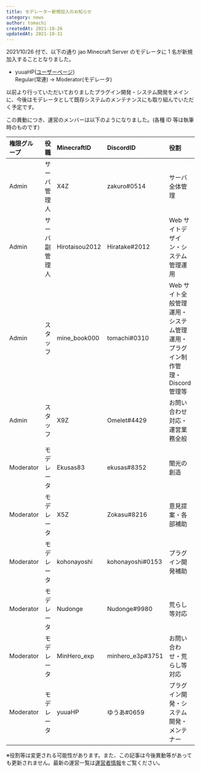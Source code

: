 ```yaml
---
title: モデレーター新規加入のお知らせ
category: news
author: tomachi
createdAt: 2021-10-26
updatedAt: 2021-10-31
---
```


2021/10/26 付で、以下の通り jao Minecraft Server のモデレータに 1 名が新規加入することとなりました。

- yuuaHP([ユーザーページ](https://users.jaoafa.com/13976d72-1389-4332-818e-9cecad363b12))  
  Regular(常連) → Moderator(モデレータ)

以前より行っていただいておりましたプラグイン開発・システム開発をメインに、今後はモデレータとして既存システムのメンテナンスにも取り組んでいただく予定です。

この異動につき、運営のメンバーは以下のようになりました。(各種 ID 等は執筆時のものです)

| 権限グループ | 役職           | MinecraftID    | DiscordID        | 役割                                                                         |
| :----------- | :------------- | :------------- | :--------------- | :--------------------------------------------------------------------------- |
| Admin        | サーバ管理人   | X4Z            | zakuro#0514      | サーバ全体管理                                                               |
| Admin        | サーバ副管理人 | Hirotaisou2012 | Hiratake#2012    | Web サイトデザイン・システム管理運用                                         |
| Admin        | スタッフ       | mine_book000   | tomachi#0310     | Web サイト全般管理運用・システム管理運用・プラグイン制作管理・Discord 管理等 |
| Admin        | スタッフ       | X9Z            | Omelet#4429      | お問い合わせ対応・運営業務全般                                               |
| Moderator    | モデレータ     | Ekusas83       | ekusas#8352      | 闇光の創造                                                                   |
| Moderator    | モデレータ     | X5Z            | Zokasu#8216      | 意見提案・各部補助                                                           |
| Moderator    | モデレータ     | kohonayoshi    | kohonayoshi#0153 | プラグイン開発補助                                                           |
| Moderator    | モデレータ     | Nudonge        | Nudonge#9980     | 荒らし等対応                                                                 |
| Moderator    | モデレータ     | MinHero_exp    | minhero_e3p#3751 | お問い合わせ・荒らし等対応                                                   |
| Moderator    | モデレータ     | yuuaHP         | ゆうあ#0659      | プラグイン開発・システム開発・メンテナー                                     |

※役割等は変更される可能性があります。また、この記事は今後異動等があっても更新されません。最新の運営一覧は[運営者情報](/server/staff)をご覧ください。
